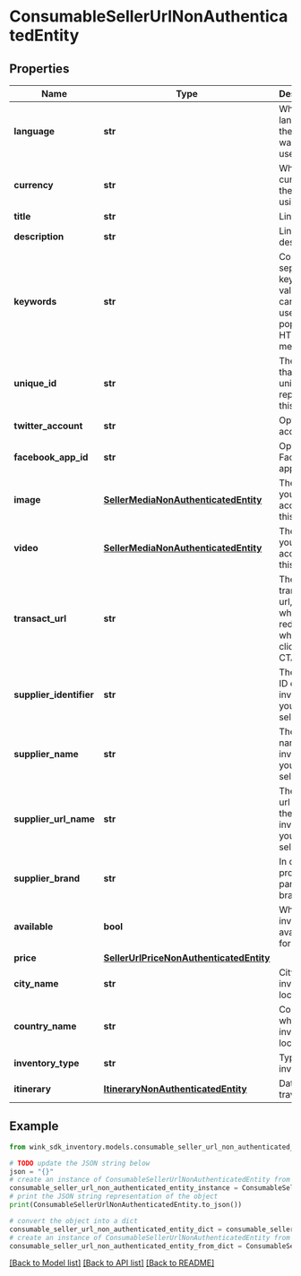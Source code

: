 # ConsumableSellerUrlNonAuthenticatedEntity


## Properties

Name | Type | Description | Notes
------------ | ------------- | ------------- | -------------
**language** | **str** | Which language the seller wanted to use | [optional] [default to 'en']
**currency** | **str** | Which currency the seller is using | [optional] [default to 'USD']
**title** | **str** | Link title | [optional] 
**description** | **str** | Link description | [optional] 
**keywords** | **str** | Comma-separated keyword values that can be used to populate HTML metadata | [optional] 
**unique_id** | **str** | The URL ID that uniquely represents this link | [optional] 
**twitter_account** | **str** | Optional X account ID | [optional] 
**facebook_app_id** | **str** | Optional Facebook app ID | [optional] 
**image** | [**SellerMediaNonAuthenticatedEntity**](SellerMediaNonAuthenticatedEntity.md) | The image you want to accompany this link | [optional] 
**video** | [**SellerMediaNonAuthenticatedEntity**](SellerMediaNonAuthenticatedEntity.md) | The video you want to accompany this link | [optional] 
**transact_url** | **str** | The transation url, or where to redirect to when clicking the CTA button. | [optional] 
**supplier_identifier** | **str** | The owner ID of the inventory you want to sell | [optional] 
**supplier_name** | **str** | The owner name of the inventory you want to sell | [optional] 
**supplier_url_name** | **str** | The owner url name of the inventory you want to sell | [optional] 
**supplier_brand** | **str** | In case the property is part of a brand | [optional] 
**available** | **bool** | Whether inventory is available for sale | [optional] 
**price** | [**SellerUrlPriceNonAuthenticatedEntity**](SellerUrlPriceNonAuthenticatedEntity.md) |  | [optional] 
**city_name** | **str** | City where inventory is located | [optional] 
**country_name** | **str** | Country where inventory is located | [optional] 
**inventory_type** | **str** | Type of inventory | [optional] 
**itinerary** | [**ItineraryNonAuthenticatedEntity**](ItineraryNonAuthenticatedEntity.md) | Dates and travel info. | 

## Example

```python
from wink_sdk_inventory.models.consumable_seller_url_non_authenticated_entity import ConsumableSellerUrlNonAuthenticatedEntity

# TODO update the JSON string below
json = "{}"
# create an instance of ConsumableSellerUrlNonAuthenticatedEntity from a JSON string
consumable_seller_url_non_authenticated_entity_instance = ConsumableSellerUrlNonAuthenticatedEntity.from_json(json)
# print the JSON string representation of the object
print(ConsumableSellerUrlNonAuthenticatedEntity.to_json())

# convert the object into a dict
consumable_seller_url_non_authenticated_entity_dict = consumable_seller_url_non_authenticated_entity_instance.to_dict()
# create an instance of ConsumableSellerUrlNonAuthenticatedEntity from a dict
consumable_seller_url_non_authenticated_entity_from_dict = ConsumableSellerUrlNonAuthenticatedEntity.from_dict(consumable_seller_url_non_authenticated_entity_dict)
```
[[Back to Model list]](../README.md#documentation-for-models) [[Back to API list]](../README.md#documentation-for-api-endpoints) [[Back to README]](../README.md)



